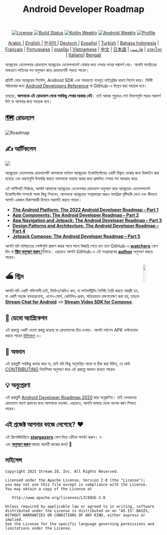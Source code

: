 <h1 align="center">Android Developer Roadmap</h1></br>

<p align="center">
  <a href="https://opensource.org/licenses/Apache-2.0"><img alt="License" src="https://img.shields.io/badge/License-Apache%202.0-blue.svg"/></a>
  <a href="https://github.com/skydoves/android-developer-roadmap/actions/workflows/build.yml"><img alt="Build Status" src="https://github.com/skydoves/android-developer-roadmap/actions/workflows/build.yml/badge.svg"/></a>
  <a href="https://mailchi.mp/kotlinweekly/kotlin-weekly-279"><img alt="Kotlin Weekly" src="https://skydoves.github.io/badges/kotlin-weekly2.svg"/></a>
  <a href="https://androidweekly.net/issues/issue-495"><img alt="Android Weekly" src="https://skydoves.github.io/badges/android-weekly.svg"/></a>
  <a href="https://github.com/skydoves"><img alt="Profile" src="https://skydoves.github.io/badges/skydoves.svg"/></a>
</p>
<p align="center">
<a href="/README_AR.md" target="_blank"> Arabic </a> | <a href="/README.md" target="_blank"> English </a> | <a href="/README_KR.md" target="_blank"> 한국어 </a> | <a href="/README_DE.md" target="_blank"> Deutsch </a>| <a href="/README_ES.md" target="_blank"> Español</a> | <a href="/README_TR.md" target="_blank"> Turkish</a> | <a href="/README_ID.md" target="_blank"> Bahasa Indonesia</a> | <a href="/README_FR.md" target="_blank"> Français</a> | <a href="/README_PT.md" target="_blank"> Portuguese</a> | <a href="/README_KHM.md" target="_blank">ភាសាខ្មែរ</a> | <a href="/README_VI.md" target="_blank">Vietnamese</a> | <a href="/README_CN.md" target="_blank">中文</a> | <a href="/README_JP.md" target="_blank">日本語</a> | <a href="/README_FA.md" target="_blank">فارسی</a> | <a href="/README_TH.md" target="_blank">ภาษาไทย</a> | <a href="/README_IT.md" target="_blank">Italiano</a>| <a href="/README_BD.md" target="_blank">Bengali</a>
</p>

অ্যান্ড্রয়েড ডেভেলপার রোডম্যাপ অ্যান্ড্রয়েড ডেভেলপমেন্ট বোঝার জন্য শেখার পথের পরামর্শ দেয়। আপনি মানচিত্রের মাঝখানে লাইনের পথ অনুসরণ করে রোডম্যাপটি পড়তে পারেন। <br>

প্রতিটি নোড অ্যান্ড্রয়েড সিস্টেম, Android SDK এবং সাধারণত ব্যবহৃত লাইব্রেরির ধারণা নির্দেশ করে। নির্দিষ্ট পরিভাষার জন্য [Android Developers Reference](https://developer.android.com/reference) বা GitHub-এ উল্লেখ করা সহায়ক হবে। <br>

তাছাড়া, **আপনাকে এই রোডম্যাপ থেকে সবকিছু শেখার দরকার নেই**। তাই আমরা শুধুমাত্র সেই বিভাগগুলি পড়ার পরামর্শ দিই যা আপনার জন্য সহায়ক হবে।

## 🗺 রোডম্যাপ

<picture>
  <source media="(prefers-color-scheme: dark)" srcset="images/android_developer_roadmap_dark.png">
  <img alt="Roadmap" src="images/android_developer_roadmap.png">
</picture>

## ✍️ আর্টিকলেস

<a href="https://getstream.io/blog/android-developer-roadmap/"><img src="images/article.png" /></a><br>

অ্যান্ড্রয়েড ডেভেলপার রোডম্যাপটি আপনাকে বর্তমান অ্যান্ড্রয়েড ইকোসিস্টেমের একটি বিস্তৃত বোঝার জন্য ডিজাইন করা হয়েছে এবং ধারণাগুলি উপলব্ধি করতে আপনাকে সাহায্য করার জন্য প্রস্তাবিত শেখার পথ সরবরাহ করে৷<br>

এই মাল্টিপার্ট সিরিজে, আপনি আমাদের অ্যান্ড্রয়েড ডেভেলপার রোডম্যাপ অনুসরণ করে অ্যান্ড্রয়েড ডেভেলপমেন্ট ইকোসিস্টেম সম্পর্কে সমস্ত কিছু শিখবেন, আপনাকে অ্যান্ড্রয়েড সম্প্রদায়ের আরও সামগ্রিক দৃষ্টিভঙ্গি দেবে এবং কীভাবে আপনি একজন বিকাশকারী হিসাবে অগ্রগতি করতে পারেন।

- **[The Android Platform: The 2022 Android Developer Roadmap – Part 1](https://getstream.io/blog/android-developer-roadmap?utm_source=Github&utm_medium=Github_Repo_Content_Ad&utm_content=Developer&utm_campaign=Github_Dec2024_AndroidDeveloperRoadmap&utm_term=DevRelOss)**
- **[App Components: The Android Developer Roadmap – Part 2](https://getstream.io/blog/android-developer-roadmap-part-2?utm_source=Github&utm_medium=Github_Repo_Content_Ad&utm_content=Developer&utm_campaign=Github_Dec2024_AndroidDeveloperRoadmap&utm_term=DevRelOss)**
- **[App Navigation and Jetpack: The Android Developer Roadmap – Part 3](https://getstream.io/blog/android-developer-roadmap-part-3?utm_source=Github&utm_medium=Github_Repo_Content_Ad&utm_content=Developer&utm_campaign=Github_Dec2024_AndroidDeveloperRoadmap&utm_term=DevRelOss)**
- **[Design Patterns and Architecture: The Android Developer Roadmap – Part 4](https://getstream.io/blog/design-patterns-and-architecture-the-android-developer-roadmap-part-4?utm_source=Github&utm_medium=Github_Repo_Content_Ad&utm_content=Developer&utm_campaign=Github_Dec2024_AndroidDeveloperRoadmap&utm_term=DevRelOss)**
- **[Jetpack Compose: The Android Developer Roadmap – Part 5](https://getstream.io/blog/android-developer-roadmap-part-5?utm_source=Github&utm_medium=Github_Repo_Content_Ad&utm_content=Developer&utm_campaign=Github_Dec2024_AndroidDeveloperRoadmap&utm_term=DevRelOss)**

আপনি যদি ভবিষ্যতের পোস্টগুলি প্রকাশ করার সাথে সাথে বিজ্ঞপ্তি পেতে চান তবে GitHub-এ **[watchers](https://github.com/skydoves/android-developer-roadmap/watchers)** যোগ দিন বা **[স্ট্রিম অনুসরণ করুন ](https://twitter.com/getstream_io)** টুইটারে। এছাড়াও আপনি GitHub-এ এই সংগ্রহস্থলের __[author](https://github.com/skydoves)__ অনুসরণ করতে পারেন।

<a href="https://getstream.io/tutorials/android-chat?utm_source=Github&utm_medium=Github_Repo_Content_Ad&utm_content=Developer&utm_campaign=2022AndroidDeveloperRoadmap&utm_term=DevRelOss">
<img src="https://user-images.githubusercontent.com/24237865/138428440-b92e5fb7-89f8-41aa-96b1-71a5486c5849.png" align="right" width="12%"/>
</a>

## ⛴ স্ট্রিম

আপনি যদি একটি শক্তিশালী চ্যাট, ভিডিও/অডিও কল, বা লাইভস্ট্রিমিং বৈশিষ্ট্য তৈরি করতে আগ্রহী হন, যা একটি সহজে ব্যবহারযোগ্য, ওপেন-সোর্স, কোটলিন-প্রথম, সক্রিয়ভাবে রক্ষণাবেক্ষণ করা হয়, তাহলে __[Stream Chat for Android](https://getstream.io/tutorials/android-chat?utm_source=Github&utm_medium=Github_Repo_Content_Ad&utm_content=Developer&utm_campaign=2022AndroidDeveloperRoadmap&utm_term=DevRelOss)__ এবং __[Stream Video SDK for Compose](https://getstream.io/video/sdk/android/tutorial/video-calling?utm_source=Github&utm_medium=Github_Repo_Content_Ad&utm_content=Developer&utm_campaign=2022AndroidDeveloperRoadmap&utm_term=DevRelOss)__.

## 📱 ডেমো অ্যাপ্লিকেশন

এই প্রকল্পে একটি ডেমো প্রকল্প রয়েছে যা রোডম্যাপের চিত্র দেখায়। আপনি সর্বশেষ APK ডাউনলোড করতে পারেন [রিলিজেস](https://github.com/skydoves/android-developer-roadmap/releases) এ।

## 🤝 অবদান

এই প্রকল্পটি সবকিছু কভার করে না, তাই যদি কিছু অনুপস্থিত থাকে বা ঠিক করা উচিত, যে কেউ [CONTRIBUTING](CONTRIBUTING.md) নির্দেশিকা অনুসরণ করে এই প্রকল্পে অবদান রাখতে পারেন৷

## 💡 অনুপ্রেরণা

এই প্রকল্পটি [Android Developer Roadmap 2020](https://github.com/mobile-roadmap/android-developer-roadmap) দ্বারা অনুপ্রাণিত। তাই লেখকদের রোডম্যাপ ধারণা প্রদানের জন্য আপনাকে ধন্যবাদ. এছাড়াও, আপনি ভান্ডার থেকে অনেক জ্ঞান শিখতে পারেন।

## এই প্রজেক্ট আপনার কাজে লেগেছে? :heart:

এই রিপোজিটরিতে __[stargazers](https://github.com/skydoves/android-developer-roadmap/stargazers)__ যোগ দিয়ে এটিকে সমর্থন করুন। :star: <br>
এবং __[অনুসরণ করুন](https://github.com/skydoves)__ আমার পরবর্তী কাজের জন্য! 🤩

## লাইসেন্স
```
Copyright 2021 Stream.IO, Inc. All Rights Reserved.

Licensed under the Apache License, Version 2.0 (the "License");
you may not use this file except in compliance with the License.
You may obtain a copy of the License at

   http://www.apache.org/licenses/LICENSE-2.0

Unless required by applicable law or agreed to in writing, software
distributed under the License is distributed on an "AS IS" BASIS,
WITHOUT WARRANTIES OR CONDITIONS OF ANY KIND, either express or implied.
See the License for the specific language governing permissions and
limitations under the License.
```
